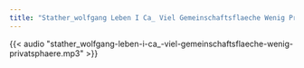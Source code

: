 ```yaml
---
title: "Stather_wolfgang Leben I Ca_ Viel Gemeinschaftsflaeche Wenig Privatsphaere"
---
```


{{< audio "stather_wolfgang-leben-i-ca_-viel-gemeinschaftsflaeche-wenig-privatsphaere.mp3" >}}

